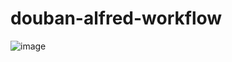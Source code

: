 # douban-alfred-workflow

![image](https://note.youdao.com/yws/api/personal/file/WEB03d2c600bf57ee4647d7a666fed4b21d?method=download&shareKey=7638fad063679d9bf92f6d854d2b1776)
